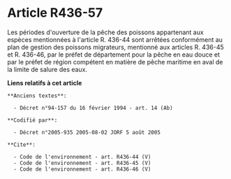 # Article R436-57

Les périodes d'ouverture de la pêche des poissons appartenant aux espèces mentionnées à l'article R. 436-44 sont arrêtées
conformément au plan de gestion des poissons migrateurs, mentionné aux articles R. 436-45 et R. 436-46, par le préfet de
département pour la pêche en eau douce et par le préfet de région compétent en matière de pêche maritime en aval de la limite
de salure des eaux.

**Liens relatifs à cet article**

	**Anciens textes**:

	  - Décret n°94-157 du 16 février 1994 - art. 14 (Ab)

	**Codifié par**:

	  - Décret n°2005-935 2005-08-02 JORF 5 août 2005

	**Cite**:

	  - Code de l'environnement - art. R436-44 (V)
	  - Code de l'environnement - art. R436-45 (V)
	  - Code de l'environnement - art. R436-46 (V)
